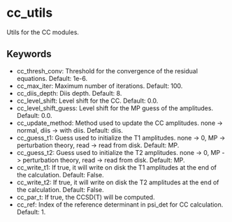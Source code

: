 # cc_utils

Utils for the CC modules.

## Keywords
- cc_thresh_conv: Threshold for the convergence of the residual equations. Default: 1e-6.
- cc_max_iter: Maximum number of iterations. Default: 100.
- cc_diis_depth: Diis depth. Default: 8.
- cc_level_shift: Level shift for the CC. Default: 0.0.
- cc_level_shift_guess: Level shift for the MP guess of the amplitudes. Default: 0.0.
- cc_update_method: Method used to update the CC amplitudes. none -> normal, diis -> with diis. Default: diis.
- cc_guess_t1: Guess used to initialize the T1 amplitudes. none -> 0, MP -> perturbation theory, read -> read from disk. Default: MP.
- cc_guess_t2: Guess used to initialize the T2 amplitudes. none -> 0, MP -> perturbation theory, read -> read from disk. Default: MP.
- cc_write_t1: If true, it will write on disk the T1 amplitudes at the end of the calculation. Default: False.
- cc_write_t2: If true, it will write on disk the T2 amplitudes at the end of the calculation. Default: False.
- cc_par_t: If true, the CCSD(T) will be computed.
- cc_ref: Index of the reference determinant in psi_det for CC calculation. Default: 1.


